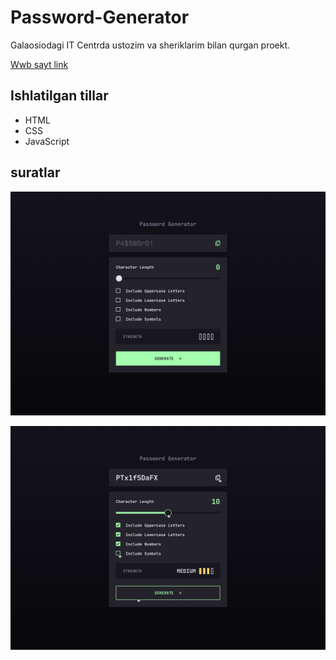 # Password-Generator

Galaosiodagi IT Centrda ustozim va sheriklarim bilan qurgan proekt.

[Wwb sayt link](https://github.io/BekzodHikmatov/Password-Generator)

## Ishlatilgan tillar 
- HTML
- CSS
- JavaScript

## suratlar
![birinchi surat](password-generator.jpg)

![ikkinchi surat](password-generator-1.jpg)
